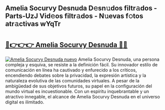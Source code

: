 ## Amelia Socurvy Desnuda D𝚎sn𝚞dos filtr𝚊dos - Parts-UzJ Vid𝚎os filtr𝚊dos - N𝚞evas f𝚘tos atr𝚊ctivas wYqTr

# <h2><a href="http://mbbmxgq.tromn.icu/?c=Amelia+Socurvy+Desnuda">🔗👉👉👉 Amelia Socurvy Desnuda 🔗🔗</a></h2>

[![Amelia Socurvy Desnuda nuevo](https://i.imgur.com/pEAQMta.gif)](http://mbbmxgq.tromn.icu/?c=Amelia+Socurvy+Desnuda)
Amelia Socurvy Desnuda, una persona compleja y esquiva, se resiste a la definición fácil. Su innovador estilo de comunicación en línea ha cautivado y enfurecido a los críticos, encendiendo debates sobre la privacidad, la expresión artística y la naturaleza evolutiva de las comunidades virtuales. A pesar de la ambigüedad de sus objetivos futuros, su papel en la configuración del mundo virtual es incuestionable. Con un espíritu inquebrantable y un atractivo innegable, el alcance de Amelia Socurvy Desnuda en el universo digital es ilimitado.
